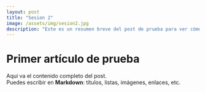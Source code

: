 ```yaml
---
layout: post
title: "Sesion 2"
image: /assets/img/sesion2.jpg
description: "Este es un resumen breve del post de prueba para ver cómo se muestra en Recent Articles."
---
```


# Primer artículo de prueba

Aquí va el contenido completo del post.  
Puedes escribir en **Markdown**: títulos, listas, imágenes, enlaces, etc.
